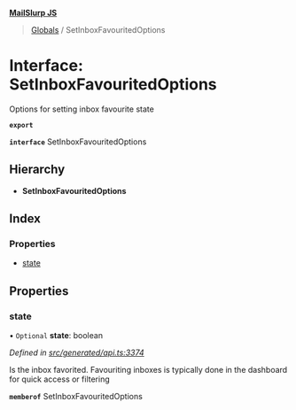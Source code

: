 **[MailSlurp JS](../README.md)**

> [Globals](../README.md) / SetInboxFavouritedOptions

# Interface: SetInboxFavouritedOptions

Options for setting inbox favourite state

**`export`** 

**`interface`** SetInboxFavouritedOptions

## Hierarchy

* **SetInboxFavouritedOptions**

## Index

### Properties

* [state](setinboxfavouritedoptions.md#state)

## Properties

### state

• `Optional` **state**: boolean

*Defined in [src/generated/api.ts:3374](https://github.com/mailslurp/mailslurp-client/blob/65d1444/src/generated/api.ts#L3374)*

Is the inbox favorited. Favouriting inboxes is typically done in the dashboard for quick access or filtering

**`memberof`** SetInboxFavouritedOptions
